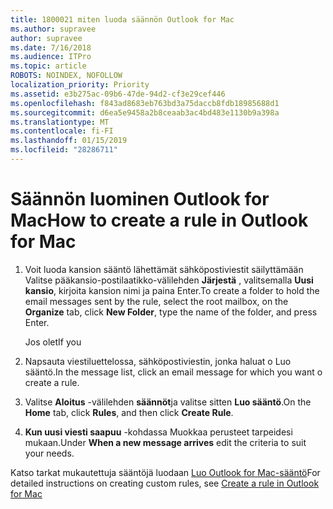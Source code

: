 ```yaml
---
title: 1800021 miten luoda säännön Outlook for Mac
ms.author: supravee
author: supravee
ms.date: 7/16/2018
ms.audience: ITPro
ms.topic: article
ROBOTS: NOINDEX, NOFOLLOW
localization_priority: Priority
ms.assetid: e3b275ac-09b6-47de-94d2-cf3e29cef446
ms.openlocfilehash: f843ad8683eb763bd3a75daccb8fdb18985688d1
ms.sourcegitcommit: d6ea5e9458a2b8ceaab3ac4bd483e1130b9a398a
ms.translationtype: MT
ms.contentlocale: fi-FI
ms.lasthandoff: 01/15/2019
ms.locfileid: "28286711"
---
```

# <a name="how-to-create-a-rule-in-outlook-for-mac"></a><span data-ttu-id="bb85c-102">Säännön luominen Outlook for Mac</span><span class="sxs-lookup"><span data-stu-id="bb85c-102">How to create a rule in Outlook for Mac</span></span>

1. <span data-ttu-id="bb85c-103">Voit luoda kansion sääntö lähettämät sähköpostiviestit säilyttämään Valitse pääkansio-postilaatikko-välilehden **Järjestä** , valitsemalla **Uusi kansio**, kirjoita kansion nimi ja paina Enter.</span><span class="sxs-lookup"><span data-stu-id="bb85c-103">To create a folder to hold the email messages sent by the rule, select the root mailbox, on the **Organize** tab, click **New Folder**, type the name of the folder, and press Enter.</span></span>
    
    <span data-ttu-id="bb85c-104">Jos olet</span><span class="sxs-lookup"><span data-stu-id="bb85c-104">If you</span></span> 
    
2. <span data-ttu-id="bb85c-105">Napsauta viestiluettelossa, sähköpostiviestin, jonka haluat o Luo sääntö.</span><span class="sxs-lookup"><span data-stu-id="bb85c-105">In the message list, click an email message for which you want o create a rule.</span></span>
    
3. <span data-ttu-id="bb85c-106">Valitse **Aloitus** -välilehden **säännöt**ja valitse sitten **Luo sääntö**.</span><span class="sxs-lookup"><span data-stu-id="bb85c-106">On the **Home** tab, click **Rules**, and then click **Create Rule**.</span></span>
    
4. <span data-ttu-id="bb85c-107">**Kun uusi viesti saapuu** -kohdassa Muokkaa perusteet tarpeidesi mukaan.</span><span class="sxs-lookup"><span data-stu-id="bb85c-107">Under **When a new message arrives** edit the criteria to suit your needs.</span></span> 
    
<span data-ttu-id="bb85c-108">Katso tarkat mukautettuja sääntöjä luodaan [Luo Outlook for Mac-sääntö](https://aka.ms/AA1uy0v)</span><span class="sxs-lookup"><span data-stu-id="bb85c-108">For detailed instructions on creating custom rules, see [Create a rule in Outlook for Mac](https://aka.ms/AA1uy0v)</span></span>
  

